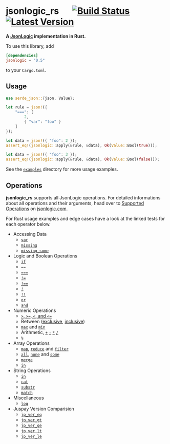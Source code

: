 # jsonlogic_rs &emsp; [![Build Status]][github] [![Latest Version]][crates.io]

[Build Status]: https://github.com/marvindv/jsonlogic_rs/workflows/build/badge.svg?branch=master
[github]: https://github.com/marvindv/jsonlogic_rs
[Latest Version]: https://img.shields.io/crates/v/jsonlogic.svg
[crates.io]: https://crates.io/crates/jsonlogic

**A [JsonLogic](http://jsonlogic.com/) implementation in Rust.**

To use this library, add

```toml
[dependencies]
jsonlogic = "0.5"
```

to your `Cargo.toml`.

## Usage

```rust
use serde_json::{json, Value};

let rule = json!({
    "===": [
        2,
        { "var": "foo" }
    ]
});

let data = json!({ "foo": 2 });
assert_eq!(jsonlogic::apply(&rule, &data), Ok(Value::Bool(true)));

let data = json!({ "foo": 3 });
assert_eq!(jsonlogic::apply(&rule, &data), Ok(Value::Bool(false)));
```

See the [`examples`](https://github.com/marvindv/jsonlogic_rs/tree/master/examples) directory for more usage examples.

## Operations

**jsonlogic_rs** supports all JsonLogic operations. For detailed informations about all operations and their arguments, head over to [Supported Operations](http://jsonlogic.com/operations.html) on
[jsonlogic.com](http://jsonlogic.com/).

For Rust usage examples and edge cases have a look at the linked tests for each operator below.

* Accessing Data
    - [`var`](https://github.com/marvindv/jsonlogic_rs/blob/master/tests/data_access.rs#L4)
    - [`missing`](https://github.com/marvindv/jsonlogic_rs/blob/master/tests/data_access.rs#L89)
    - [`missing_some`](https://github.com/marvindv/jsonlogic_rs/blob/master/tests/data_access.rs#L117)
* Logic and Boolean Operations
    - [`if`](https://github.com/marvindv/jsonlogic_rs/blob/master/tests/logic_and_boolean.rs#L4)
    - [`==`](https://github.com/marvindv/jsonlogic_rs/blob/master/tests/logic_and_boolean.rs#L20)
    - [`===`](https://github.com/marvindv/jsonlogic_rs/blob/master/tests/logic_and_boolean.rs#L76)
    - [`!=`](https://github.com/marvindv/jsonlogic_rs/blob/master/tests/logic_and_boolean.rs#L128)
    - [`!==`](https://github.com/marvindv/jsonlogic_rs/blob/master/tests/logic_and_boolean.rs#L190)
    - [`!`](https://github.com/marvindv/jsonlogic_rs/blob/master/tests/logic_and_boolean.rs#L249)
    - [`!!`](https://github.com/marvindv/jsonlogic_rs/blob/master/tests/logic_and_boolean.rs#L272)
    - [`or`](https://github.com/marvindv/jsonlogic_rs/blob/master/tests/logic_and_boolean.rs#L294)
    - [`and`](https://github.com/marvindv/jsonlogic_rs/blob/master/tests/logic_and_boolean.rs#L383)
* Numeric Operations
    - [`>`, `>=`, `<`, and `<=`](https://github.com/marvindv/jsonlogic_rs/blob/master/tests/numeric.rs#L5)
    - Between ([exclusive](https://github.com/marvindv/jsonlogic_rs/blob/master/tests/numeric.rs#L25), [inclusive](https://github.com/marvindv/jsonlogic_rs/blob/master/tests/numeric.rs#L41))
    - [`max`](https://github.com/marvindv/jsonlogic_rs/blob/master/tests/numeric.rs#L62) and [`min`](https://github.com/marvindv/jsonlogic_rs/blob/master/tests/numeric.rs#L57)
    - Arithmetic, [`+`](https://github.com/marvindv/jsonlogic_rs/blob/master/tests/numeric.rs#L74) [`-`](https://github.com/marvindv/jsonlogic_rs/blob/master/tests/numeric.rs#L84) [`*`](https://github.com/marvindv/jsonlogic_rs/blob/master/tests/numeric.rs#L91) [`/`](https://github.com/marvindv/jsonlogic_rs/blob/master/tests/numeric.rs#L104)
    - [`%`](https://github.com/marvindv/jsonlogic_rs/blob/master/tests/numeric.rs#L118)
* Array Operations
    - [`map`](https://github.com/marvindv/jsonlogic_rs/blob/master/tests/array.rs#L52), [`reduce`](https://github.com/marvindv/jsonlogic_rs/blob/master/tests/array.rs#L94) and [`filter`](https://github.com/marvindv/jsonlogic_rs/blob/master/tests/array.rs#L69)
    - [`all`](https://github.com/marvindv/jsonlogic_rs/blob/master/tests/array.rs#L134), [`none`](https://github.com/marvindv/jsonlogic_rs/blob/master/tests/array.rs#L237) and [`some`](https://github.com/marvindv/jsonlogic_rs/blob/master/tests/array.rs#L179)
    - [`merge`](https://github.com/marvindv/jsonlogic_rs/blob/master/tests/array.rs#L5)
    - [`in`](https://github.com/marvindv/jsonlogic_rs/blob/master/tests/array.rs#L41)
* String Operations
    - [`in`](https://github.com/marvindv/jsonlogic_rs/blob/master/tests/string.rs#L4)
    - [`cat`](https://github.com/marvindv/jsonlogic_rs/blob/master/tests/string.rs#L18)
    - [`substr`](https://github.com/marvindv/jsonlogic_rs/blob/master/tests/string.rs#L35)
    - [`match`](https://github.com/juspay/jsonlogic_rs/blob/master/tests/string.rs#L56)
* Miscellaneous
    - [`log`](https://github.com/marvindv/jsonlogic_rs/blob/master/tests/misc.rs#L5)
* Juspay Version Comparision
    - [`jp_ver_eq`](https://github.com/juspay/jsonlogic_rs/blob/master/tests/jp_version.rs#L4)
    - [`jp_ver_gt`](https://github.com/juspay/jsonlogic_rs/blob/master/tests/jp_version.rs#L27)
    - [`jp_ver_ge`](https://github.com/juspay/jsonlogic_rs/blob/master/tests/jp_version.rs#L50)
    - [`jp_ver_lt`](https://github.com/juspay/jsonlogic_rs/blob/master/tests/jp_version.rs#L73)
    - [`jp_ver_le`](https://github.com/juspay/jsonlogic_rs/blob/master/tests/jp_version.rs#L96)
